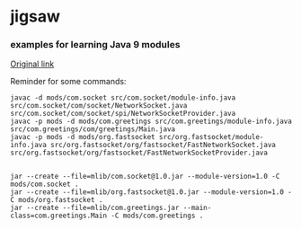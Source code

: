 # jigsaw

### examples for learning Java  9 modules

[Original link](http://openjdk.java.net/projects/jigsaw/quick-start)

Reminder for some commands:
```
javac -d mods/com.socket src/com.socket/module-info.java src/com.socket/com/socket/NetworkSocket.java src/com.socket/com/socket/spi/NetworkSocketProvider.java
javac -p mods -d mods/com.greetings src/com.greetings/module-info.java src/com.greetings/com/greetings/Main.java
javac -p mods -d mods/org.fastsocket src/org.fastsocket/module-info.java src/org.fastsocket/org/fastsocket/FastNetworkSocket.java src/org.fastsocket/org/fastsocket/FastNetworkSocketProvider.java


jar --create --file=mlib/com.socket@1.0.jar --module-version=1.0 -C mods/com.socket .
jar --create --file=mlib/org.fastsocket@1.0.jar --module-version=1.0 -C mods/org.fastsocket .
jar --create --file=mlib/com.greetings.jar --main-class=com.greetings.Main -C mods/com.greetings .
```

